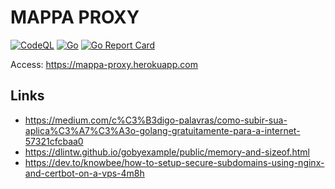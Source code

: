 # MAPPA PROXY

[![CodeQL](https://github.com/escoteirando/mappa-proxy/actions/workflows/codeql-analysis.yml/badge.svg)](https://github.com/escoteirando/mappa-proxy/actions/workflows/codeql-analysis.yml)
[![Go](https://github.com/escoteirando/mappa-proxy/actions/workflows/go.yml/badge.svg)](https://github.com/escoteirando/mappa-proxy/actions/workflows/go.yml)
[![Go Report Card](https://goreportcard.com/badge/github.com/escoteirando/mappa-proxy)](https://goreportcard.com/report/github.com/escoteirando/mappa-proxy)

Access: https://mappa-proxy.herokuapp.com

## Links

* https://medium.com/c%C3%B3digo-palavras/como-subir-sua-aplica%C3%A7%C3%A3o-golang-gratuitamente-para-a-internet-57321cfcbaa0
* https://dlintw.github.io/gobyexample/public/memory-and-sizeof.html
* https://dev.to/knowbee/how-to-setup-secure-subdomains-using-nginx-and-certbot-on-a-vps-4m8h


